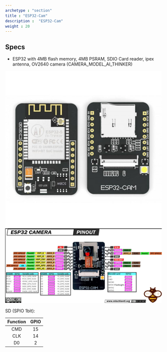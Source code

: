 ```yaml
---
archetype : "section"
title : "ESP32-Cam"
description :  "ESP32-Cam"
weight : 20
---
```



## Specs
* ESP32 with 4MB flash memory, 4MB PSRAM, SDIO Card reader, ipex antenna, OV2640 camera (CAMERA_MODEL_AI_THINKER)


![image](esp32-cam.jpg?width=400px)
![image](pinout.png?width=400px)

SD (SPIO 1bit):

| Function | GPIO|
|:-:|:-:|
|CMD | 15 |
|CLK|14| 
|D0|2|